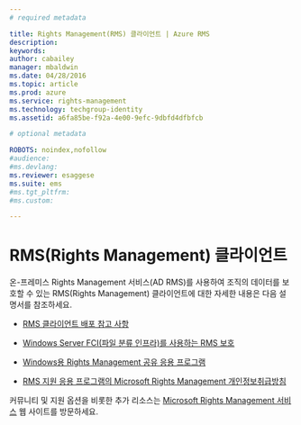 ```yaml
---
# required metadata

title: Rights Management(RMS) 클라이언트 | Azure RMS
description:
keywords:
author: cabailey
manager: mbaldwin
ms.date: 04/28/2016
ms.topic: article
ms.prod: azure
ms.service: rights-management
ms.technology: techgroup-identity
ms.assetid: a6fa85be-f92a-4e00-9efc-9dbfd4dfbfcb

# optional metadata

ROBOTS: noindex,nofollow
#audience:
#ms.devlang:
ms.reviewer: esaggese
ms.suite: ems
#ms.tgt_pltfrm:
#ms.custom:

---
```


# RMS(Rights Management) 클라이언트
온-프레미스 Rights Management 서비스(AD RMS)를 사용하여 조직의 데이터를 보호할 수 있는 RMS(Rights Management) 클라이언트에 대한 자세한 내용은 다음 설명서를 참조하세요.

- [RMS 클라이언트 배포 참고 사항](client-deployment-notes.md)

- [Windows Server FCI(파일 분류 인프라)를 사용하는 RMS 보호](configure-fci.md)

- [Windows용 Rights Management 공유 응용 프로그램](sharing-app-windows.md)

- [RMS 지원 응용 프로그램의 Microsoft Rights Management 개인정보취급방침](privacy-statement-rms-enlightened-applications.md)


커뮤니티 및 지원 옵션을 비롯한 추가 리소스는 [Microsoft Rights Management 서비스](https://www.microsoft.com/rms) 웹 사이트를 방문하세요.




<!--HONumber=Apr16_HO3-->


